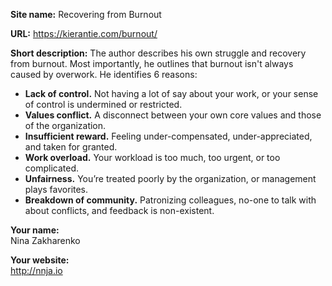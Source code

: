 **Site name:** Recovering from Burnout

**URL:** https://kierantie.com/burnout/

**Short description:** The author describes his own struggle and recovery from burnout. Most importantly, he outlines that burnout isn't always caused by overwork. He identifies 6 reasons: 

* **Lack of control.** Not having a lot of say about your work, or your sense of control is undermined or restricted.
* **Values conflict.** A disconnect between your own core values and those of the organization.
* **Insufficient reward.** Feeling under-compensated, under-appreciated, and taken for granted.
* **Work overload.** Your workload is too much, too urgent, or too complicated.
* **Unfairness.**  You’re treated poorly by the organization, or management plays favorites.
* **Breakdown of community.** Patronizing colleagues, no-one to talk with about conflicts, and feedback is non-existent.

**Your name:**  
Nina Zakharenko

**Your website:**  
http://nnja.io